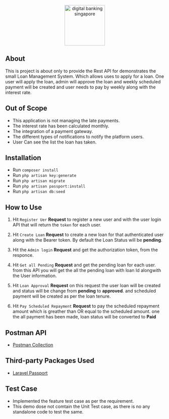 <p align="center"><a href="https://aspireapp.com" target="_blank"><img src="https://global-uploads.webflow.com/5ed5b60be1889f546024ada0/5ed8a32c8e1f40c8d24bc32b_Aspire%20Logo%402x.png" width="128" alt="digital banking singapore" class="navbar-logo"></a></p>

## About

This is project is about only to provide the Rest API for demonstrates the small Loan Management System. Which allows uses to apply for a loan. One user will apply the loan, admin will approve the loan and weekly scheduled payment will be created and user needs to pay by weekly along with the interest rate.

## Out of Scope
- This application is not managing the late payments.
- The interest rate has been calculated monthly.
- The integration of a payment gateway.
- The different types of notifications to notify the platform users. 
- User Can see the list the loan has taken.


## Installation

- Run `composer install`
- Run `php artisan key:generate`
- Run `php artisan migrate`
- Run `php artisan passport:install`
- Run `php artisan db:seed`


## How to Use

1. Hit `Register Uer` **Request** to register a new user and with the user login API that will return the `token` for each user.

2. Hit `Create Loan` **Request** to create a new loan for that authenticated user along with the Bearer token. By default the Loan Status will be **pending**.

3. Hit the `Admin login` **Request** and get the authorization token, from the responce.

4. Hit `Get all Pending` **Request** and get the pending loan for each user. from this API you will get the all the pending loan with loan Id alongwith the User information.

5. Hit `Loan Approval` **Request**  on this request the user loan will be created and status will be change from **pending** to **approved**. and scheduled payment will be created as per the loan tenure.

6. Hit `Pay Scheduled Repayment`  **Request** to pay the scheduled repayment amount which is greather than OR equal to the  scheduled amount. one the all payment has been made, loan status will be converted to **Paid**


## Postman API

- [Postman Collection](https://www.getpostman.com/collections/9a8f88ab650b8d68d4a2)


## Third-party Packages Used
- [Laravel Passport](https://laravel.com/docs/passport)


## Test Case

- Implemented the feature test case as per the requirement.
- This demo dose not comtain the Unit Test case, as there is no any standalone code to test the same.

